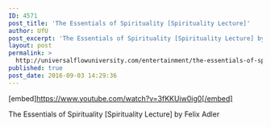 ```yaml
---
ID: 4571
post_title: 'The Essentials of Spirituality [Spirituality Lecture]'
author: UfU
post_excerpt: 'The Essentials of Spirituality [Spirituality Lecture] by Felix Adler'
layout: post
permalink: >
  http://universalflowuniversity.com/entertainment/the-essentials-of-spirituality-spirituality-lecture/
published: true
post_date: 2016-09-03 14:29:36
---
```

[embed]https://www.youtube.com/watch?v=3fKKUiw0ig0[/embed]<br>
<p>The Essentials of Spirituality [Spirituality Lecture] by Felix Adler</p>